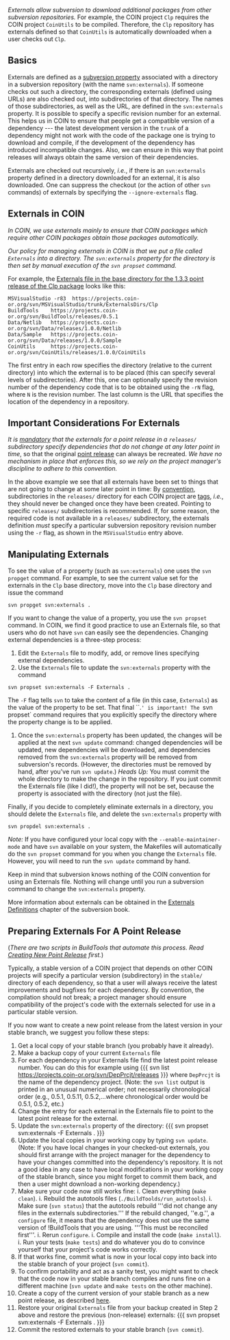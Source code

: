 
 *Externals allow subversion to download additional packages from other subversion repositories.*  For example, the COIN project `Clp` requires the COIN project `CoinUtils` to be compiled.  Therefore, the `Clp` repository has externals defined so that `CoinUtils` is automatically downloaded when a user checks out `Clp`.


## Basics

Externals are defined as a [subversion property](./pm-svn-cmds#SubversionProperties) associated with a directory in a subversion repository (with the name `svn:externals`).  If someone checks out such a directory, the corresponding externals (defined using URLs) are also checked out, into subdirectories of that directory.  The names of those subdirectories, as well as the URL, are defined in the `svn:externals` property.  It is possible to specify a specific revision number for an external.  This helps us in COIN to ensure that people get a compatible version of a dependency --- the latest development version in the `trunk` of a dependency might not work with the code of the package one is trying to download and compile, if the development of the dependency has introduced incompatible changes.  Also, we can ensure in this way that point releases will always obtain the same version of their dependencies.

Externals are checked out recursively, _i.e._, if there is an `svn:externals` property defined in a directory downloaded for an external, it is also downloaded.  One can suppress the checkout (or the action of other `svn` commands) of externals by specifying the `--ignore-externals` flag.


## Externals in COIN

*In COIN, we use externals mainly to ensure that COIN packages which require other COIN packages obtain those packages automatically.*

*Our policy for managing externals in COIN is that we put a file called `Externals` into a directory. The `svn:externals` property for the directory is then set by manual execution of the `svn propset` command.*

For example, the [Externals file in the base directory for the 1.3.3 point release of the Clp package](https://projects.coin-or.org/Clp/browser/releases/1.3.3/Externals?format=raw) looks like this:

```
MSVisualStudio -r83  https://projects.coin-or.org/svn/MSVisualStudio/trunk/ExternalsDirs/Clp
BuildTools    https://projects.coin-or.org/svn/BuildTools/releases/0.5.1
Data/Netlib   https://projects.coin-or.org/svn/Data/releases/1.0.0/Netlib
Data/Sample   https://projects.coin-or.org/svn/Data/releases/1.0.0/Sample
CoinUtils     https://projects.coin-or.org/svn/CoinUtils/releases/1.0.0/CoinUtils
```

The first entry in each row specifies the directory (relative to the current directory) into which the external is to be placed (this can specify several levels of subdirectories).  After this, one can optionally specify the revision number of the dependency code that is to be obtained using the `-rN` flag, where `N` is the revision number.  The last column is the URL that specifies the location of the dependency in a repository.


## Important Considerations For Externals

*It is [mandatory](./pm-svn-releases) that the externals for a point release in a `releases/` subdirectory specify dependencies that do not change at any later point in time*, so that the original [point release](./pm-svn-releases#WorkingWithPointReleases) can always be recreated.  _We have no mechanism in place that enforces this, so we rely on the project manager's discipline to adhere to this convention._

In the above example we see that all externals have been set to things that are not going to change at some later point in time:  By [convention](./pm-svn-releases), subdirectories in the `releases/` directory for each COIN project are [tags](./pm-svn-branches), _i.e._, they should never be changed once they have been created. Pointing to specific `releases/` subdirectories is recommended.  If, for some reason, the required code is not available in a `releases/` subdirectory, the externals definition _must_ specify a particular subversion repository revision number using the `-r` flag, as shown in the `MSVisualStudio` entry above.


## Manipulating Externals

To see the value of a property (such as `svn:externals`) one uses the `svn propget` command.  For example, to see the current value set for the externals in the `Clp` base directory, move into the `Clp` base directory and issue the command

```
svn propget svn:externals .
```

If you want to change the value of a property, you use the `svn propset` command.  In COIN, we find it good practice to use an Externals file, so that users who do not have `svn` can easily see the dependencies. Changing external dependencies is a three-step process:
  1. Edit the `Externals` file to modify, add, or remove lines specifying external dependencies.
  1. Use the `Externals` file to update the `svn:externals` property with the command
  ```
svn propset svn:externals -F Externals .
```
  The `-F` flag tells `svn` to take the content of a file (in this case, `Externals`) as the value of the property to be set. That final ``.`' is important! The `svn propset` command requires that you explicitly specify the directory where the property change is to be applied. 
  1. Once the `svn:externals` property has been updated, the changes will be applied at the next `svn update` command: changed dependencies will be updated, new dependencies will be downloaded, and dependencies removed from the `svn:externals` property will be removed from subversion's records. (However, the directories must be removed by hand, after you've run `svn update`.) *Heads Up:* You must commit the whole directory to make the change in the repository. If you just commit the Externals file (like I did!), the property will not be set, because the property is associated with the directory (not just the file). 

Finally, if you decide to completely eliminate externals in a directory, you should delete the `Externals` file, and delete the `svn:externals` property with

```
svn propdel svn:externals .
```

*Note:* If you have configured your local copy with the `--enable-maintainer-mode` and have `svn` available on your system, the Makefiles will automatically do the `svn propset` command for you when you change the `Externals` file.  However, you will need to run the `svn update` command by hand.

Keep in mind that subversion knows nothing of the COIN convention for using an Externals file.
Nothing will change until you run a subversion command to change the `svn:externals` property.

More information about externals can be obtained in the [Externals Definitions](http://svnbook.red-bean.com/nightly/en/svn.advanced.externals.html) chapter of the subversion book.


## Preparing Externals For A Point Release

(_There are two scripts in BuildTools that automate this process. Read [Creating New Point Release](./pm-svn-releases#CreatingaNewPointRelease) first._)

Typically, a stable version of a COIN project that depends on other COIN projects will specify a particular version (subdirectory) in the `stable/` directory of each dependency, so that a user will always receive the latest improvements and bugfixes for each dependency.  By convention, the compilation should not break; a project manager should ensure compatibility of the project's code with the externals selected for use in a particular stable version.

If you now want to create a new point release from the latest version in your stable branch, we suggest you follow these steps:

 1. Get a local copy of your stable branch (you probably have it already).
 1. Make a backup copy of your current `Externals` file
 1. For each dependency in your Externals file find the latest point release number.  You can do this for example using
 {{{
svn list https://projects.coin-or.org/svn/DepPrcjt/releases
 }}}
 where `DepPrcjt` is the name of the dependency project. (Note: the `svn list` output is printed in an unusual numerical order; not necessarily chronological order (e.g., 0.5.1, 0.5.11, 0.5.2,...where chronological order would be 0.5.1, 0.5.2, etc.)
 1. Change the entry for each external in the Externals file to point to the latest point release for the external.
 1. Update the `svn:externals` property of the directory:
 {{{
svn propset svn:externals -F Externals .
 }}}
 1. Update the local copies in your working copy by typing `svn update`.  (Note:  If you have local changes in your checked-out externals, you should first arrange with the project manager for the dependency to have your changes committed into the dependency's repository.  It is not a good idea in any case to have local modifications in your working copy of the stable branch, since you might forget to commit them back, and then a user might download a non-working dependency.)
 1. Make sure your code now still works fine:
    i. Clean everything (`make clean`).
    i. Rebuild the autotools files (`./BuildToolds/run_autotools`).
    i. Make sure (`svn status`) that the autotools rebuild '''did not change any files in the externals subdirectories.'''  If the rebuild changed, ''e.g.'', a `configure` file, it means that the dependency does not use the same version of !BuildTools that you are using.  '''This must be reconciled first'''.
    i. Rerun `configure`.
    i. Compile and install the code (`make install`).
    i. Run your tests (`make tests`) and do whatever you do to convince yourself that your project's code works correctly.
 1. If that works fine, commit what is now in your local copy into back into the stable branch of your project (`svn commit`).
 1. To confirm portability and act as a sanity test, you might want to check that the code now in your stable branch compiles and runs fine on a different machine (`svn update` and `make tests` on the other machine).
 1. Create a copy of the current version of your stable branch as a new point release, as described [here](./pm-svn-releases#CreatingaNewPointRelease).
 1. Restore your original `Externals` file from your backup created in Step 2 above and restore the previous (non-release) externals:
 {{{
svn propset svn:externals -F Externals .
 }}}
 1. Commit the restored externals to your stable branch (`svn commit`).